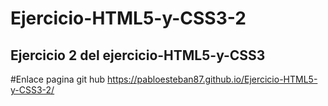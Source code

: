 # Ejercicio-HTML5-y-CSS3-2
<h2>Ejercicio 2 del ejercicio-HTML5-y-CSS3</h2>

#Enlace pagina git hub
https://pabloesteban87.github.io/Ejercicio-HTML5-y-CSS3-2/
